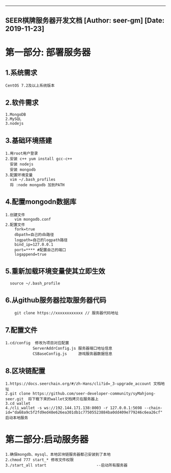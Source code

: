 ---------------------------
SEER棋牌服务器开发文档
[Author: seer-gm]  [Date: 2019-11-23]
---------------------------
# 第一部分: 部署服务器
## 1.系统需求
```
CentOS 7.2及以上系统版本
```
## 2.软件需求
```
1.MongoDB
2.MySQL 
3.nodejs
```
## 3.基础环境搭建
```
1.用root用户登录
2.安装 c++ yum install gcc-c++
  安装 nodejs 
  安装 mongodb 
3.配置环境变量
  vim ~/.bash_profiles
  将 :node mongodb 加到PATH
  ```
## 4.配置mongodn数据库
```
1.创建文件 
	vim mongodb.conf
2.配置文件
	fork=true
	dbpath=自己的db路径
	logpath=自己的logpath路径
	bind_ip=127.0.0.1
	port=**** #配置自己的端口
	logappend=true
  ```
## 5.重新加载环境变量使其立即生效
```
  source ~/.bash_profile
```
## 6.从github服务器拉取服务器代码
```
	git clone https://xxxxxxxxxxxx // 服务器代码地址
```
## 7.配置文件
```
1.cd/config  修改为项目对应配置
			ServerAddrConfig.js 服务器端口地址信息
			CSBaseConfig.js     游戏服务器数据信息
```	
## 8.区块链配置
```
1.https://docs.seerchain.org/#/zh-Hans/cli?id=_3-upgrade_account 文档地址
2.git clone https://github.com/seer-developer-community/syMahjong-seer.git  将下载下来的wallet文档拷贝在服务器上
3.cd wallet
4./cli_wallet -s ws://192.144.171.138:8003 -r 127.0.0.1:5698 --chain-id="da68a9c5f2fd9ed48e626ea301db1c77505523884ba0dd409e779246c6ea26cf" 启动本地服务
```
# 第二部分:启动服务器
```
1.确保mongdb、mysql、本地区块链服务器都己安装到了本地
2.chmod 777 start_* 修改文件权限
3./start_all start                      --启动所有服务器
```
